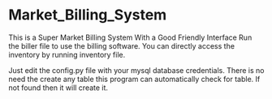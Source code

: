 # Market_Billing_System
 This is a Super Market Billing System With a Good Friendly Interface
 Run the biller file to use the billing software.
 You can directly access the inventory by running inventory file.
 
 Just edit the config.py file with your mysql database credentials.
 There is no need the create any table this program can automatically check for table. If not found then it will create it.
